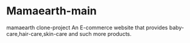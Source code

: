 # Mamaearth-main
mamaearth clone-project
An E-commerce website that provides baby-care,hair-care,skin-care and such more products.

